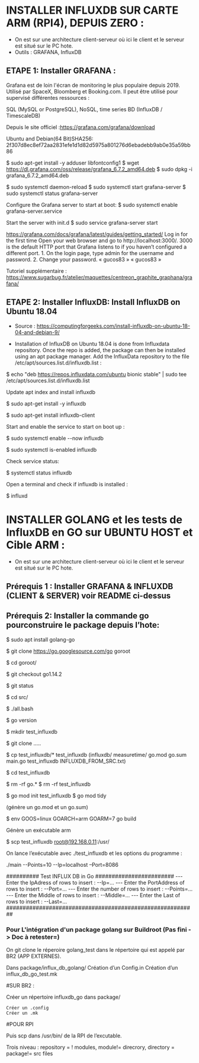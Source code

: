 # INSTALLER INFLUXDB SUR CARTE ARM (RPI4), DEPUIS ZERO :


* On est sur une architecture client-serveur où ici le client et le serveur est situé sur le PC hote.
* Outils : GRAFANA, InfluxDB



## ETAPE 1: Installer GRAFANA :

Grafana est de loin l'écran de monitoring le plus populaire depuis 2019.
Utilisé par SpaceX, Bloomberg et Booking.com.
Il peut être utilisé pour supervisé différentes ressources :

SQL (MySQL or PostgreSQL), NoSQL, time series BD (InfluxDB / TimescaleDB)

Depuis le site officiel :https://grafana.com/grafana/download 

Ubuntu and Debian(64 Bit)SHA256: 2f307d8ec8ef72aa2831efe1d1d82d5975a801276d6ebadebb9ab0e35a59bb86 

 
$ sudo apt-get install -y adduser libfontconfig1
$ wget https://dl.grafana.com/oss/release/grafana_6.7.2_amd64.deb
$ sudo dpkg -i grafana_6.7.2_amd64.deb



$ sudo systemctl daemon-reload
$ sudo systemctl start grafana-server
$ sudo systemctl status grafana-server

Configure the Grafana server to start at boot:
$ sudo systemctl enable grafana-server.service

Start the server with init.d
$ sudo service grafana-server start



https://grafana.com/docs/grafana/latest/guides/getting_started/
Log in for the first time
Open your web browser and go to http://localhost:3000/. 3000 is the default HTTP port that Grafana listens to if you haven’t configured a different port. 
    1. On the login page, type admin for the username and password. 
    2. Change your password.  « gucos83 » « gucos83 »

Tutoriel supplémentaire :
https://www.sugarbug.fr/atelier/maquettes/centreon_graphite_graphana/grafana/


## ETAPE 2: Installer InfluxDB: Install InfluxDB on Ubuntu 18.04

* Source : https://computingforgeeks.com/install-influxdb-on-ubuntu-18-04-and-debian-9/

* Installation of InfluxDB on Ubuntu 18.04 is done from Influxdata repository. Once the repo is added, the package can then be installed using an apt package manager. Add the InfluxData repository to the file  /etc/apt/sources.list.d/influxdb.list : 

$ echo "deb https://repos.influxdata.com/ubuntu bionic stable" | sudo tee /etc/apt/sources.list.d/influxdb.list


Update apt index and install influxdb 

$ sudo apt-get install -y influxdb

$ sudo apt-get install influxdb-client

Start and enable the service to start on boot up : 

$ sudo systemctl enable --now influxdb

$ sudo systemctl is-enabled influxdb

Check service status:

$ systemctl status influxdb

Open a terminal and check if influxdb is installed :

$ influxd




# INSTALLER GOLANG et les tests de InfluxDB en GO sur  UBUNTU HOST et Cible ARM :

- On est sur une architecture client-serveur où ici le client et le serveur est situé sur le PC hote.


## Prérequis 1 : Installer GRAFANA & INFLUXDB (CLIENT & SERVER) voir README ci-dessus

## Prérequis 2: Installer la commande go pourconstruire le package depuis l’hote:

$ sudo apt install golang-go

$ git clone https://go.googlesource.com/go goroot

$ cd goroot/

$ git checkout go1.14.2

$ git status

$ cd src/

$ ./all.bash 
 
$  go version


$ mkdir test_influxdb

$ git clone .....

$ cp test_influxdb/* test_influxdb    (influxdb/ measuretime/ go.mod go.sum main.go test_influxdb INFLUXDB_FROM_SRC.txt)

$ cd test_influxdb

$ rm -rf go.* 
$ rm -rf test_influxdb

$ go mod init test_influxdb
$ go mod tidy

(génère un go.mod et un go.sum)

$ env GOOS=linux GOARCH=arm GOARM=7 go build

Génère un exécutable arm

$ scp test_influxdb root@192.168.0.11:/usr/


On lance l’exécutable avec ./test_influxdb et les options du programme :

./main --Points=10 --Ip=localhost –Port=8086

########## Test INFLUX DB in Go  ########################
--- Enter the IpAdress of rows to insert : --Ip=...
--- Enter the PortAddress of rows to insert : --Port=...
--- Enter the number of rows to insert : --Points=...
--- Enter the Middle of rows to insert : --Middle=...
--- Enter the Last of rows to insert : --Last=...
##########################################################



### Pour L'intégration d'un package golang sur Buildroot (Pas fini -> Doc à retester=)

On git clone le réperoire golang_test dans le répertoire qui est appelé par BR2 (APP EXTERNES).

Dans package/influx_db_golang/
	Création d’un Config.in
	Création d’un influx_db_go_test.mk


#SUR BR2 :

Créer un répertoire influxdb_go dans package/

	Créer un .config
	Créer un .mk

#POUR RPI

Puis scp dans /usr/bin/ de la RPI de l’excutable.


Trois niveau : repository = ! modules, module!= direcrory, directory = package!= src files





